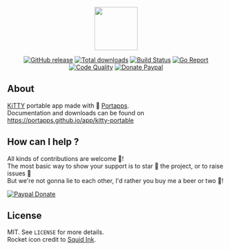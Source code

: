 <p align="center"><a href="https://portapps.github.io/app/kitty-portable" target="_blank"><img width="100" src="https://github.com/portapps/kitty-portable/blob/master/res/papp.png"></a></p>

<p align="center">
  <a href="https://portapps.github.io/app/kitty-portable/#download"><img src="https://img.shields.io/github/release/portapps/kitty-portable.svg?style=flat-square" alt="GitHub release"></a>
  <a href="https://portapps.github.io/app/kitty-portable/#download"><img src="https://img.shields.io/github/downloads/portapps/kitty-portable/total.svg?style=flat-square" alt="Total downloads"></a>
  <a href="https://travis-ci.com/portapps/kitty-portable"><img src="https://img.shields.io/travis/com/portapps/kitty-portable/master.svg?style=flat-square" alt="Build Status"></a>
  <a href="https://goreportcard.com/report/github.com/portapps/kitty-portable"><img src="https://goreportcard.com/badge/github.com/portapps/kitty-portable?style=flat-square" alt="Go Report"></a>
  <a href="https://www.codacy.com/app/portapps/kitty-portable"><img src="https://img.shields.io/codacy/grade/fd43eb594eff4a9a83048131d383c661.svg?style=flat-square" alt="Code Quality"></a>
  <a href="https://www.paypal.com/cgi-bin/webscr?cmd=_s-xclick&hosted_button_id=WQD7AQGPDEPSG"><img src="https://img.shields.io/badge/donate-paypal-7057ff.svg?style=flat-square" alt="Donate Paypal"></a>
</p>

## About

[KiTTY](http://www.9bis.net/kitty/) portable app made with 🚀 [Portapps](https://portapps.github.io).<br />
Documentation and downloads can be found on https://portapps.github.io/app/kitty-portable

## How can I help ?

All kinds of contributions are welcome :raised_hands:!<br />
The most basic way to show your support is to star :star2: the project, or to raise issues :speech_balloon:<br />
But we're not gonna lie to each other, I'd rather you buy me a beer or two :beers:!

[![Paypal Donate](https://portapps.github.io/img/paypal-donate.png)](https://www.paypal.com/cgi-bin/webscr?cmd=_s-xclick&hosted_button_id=WQD7AQGPDEPSG)

## License

MIT. See `LICENSE` for more details.<br />
Rocket icon credit to [Squid Ink](http://thesquid.ink).

